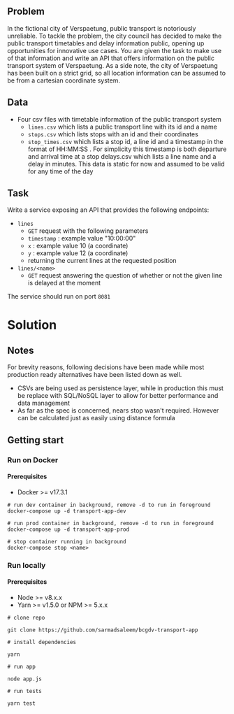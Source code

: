## Problem

In the fictional city of Verspaetung, public transport is notoriously unreliable. To tackle the problem, the city council has decided to make the public transport timetables and delay information public, opening up opportunities for innovative use cases.
You are given the task to make use of that information and write an API that offers information on the public transport system of Verspaetung.
As a side note, the city of Verspaetung has been built on a strict grid, so all location information can be assumed to be from a cartesian coordinate system.

## Data

- Four csv files with timetable information of the public transport system
  - `lines.csv` which lists a public transport line with its id and a name
  - `stops.csv` which lists stops with an id and their coordinates
  - `stop_times.csv` which lists a stop id, a line id and a timestamp in the format of HH:MM:SS . For simplicity this timestamp is both departure and arrival time at a stop delays.csv which lists a line name and a delay in minutes. This data is static for now and assumed to be valid for any time of the day

## Task

Write a service exposing an API that provides the following endpoints:

- `lines`
  - `GET` request with the following parameters
  - `timestamp` : example value "10:00:00"
  - `x` : example value 10 (a coordinate)
  - `y` : example value 12 (a coordinate)
  - returning the current lines at the requested position
- `lines/<name>`
  - `GET` request answering the question of whether or not the given line is delayed at the moment

The service should run on port `8081`

# Solution

## Notes

For brevity reasons, following decisions have been made while most production ready alternatives have been listed down as well.

- CSVs are being used as persistence layer, while in production this must be replace with SQL/NoSQL layer to allow for better performance and data management
- As far as the spec is concerned, nears stop wasn't required. However can be calculated just as easily using distance formula

## Getting start

### Run on Docker

#### Prerequisites

- Docker >= v17.3.1

```
# run dev container in background, remove -d to run in foreground
docker-compose up -d transport-app-dev

# run prod container in background, remove -d to run in foreground
docker-compose up -d transport-app-prod

# stop container running in background
docker-compose stop <name>
```

### Run locally

#### Prerequisites

- Node >= v8.x.x
- Yarn >= v1.5.0 or NPM >= 5.x.x

```
# clone repo

git clone https://github.com/sarmadsaleem/bcgdv-transport-app

# install dependencies

yarn

# run app

node app.js

# run tests

yarn test
```

